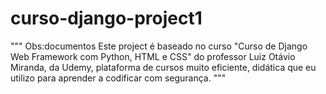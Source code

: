 # curso-django-project1

"""
Obs:documentos
Este project é baseado no curso "Curso de Django Web Framework com Python, HTML e CSS"
do professor Luiz Otávio Miranda, da Udemy, plataforma de cursos muito eficiente, didática
que eu utilizo para aprender a codificar com segurança.
"""
